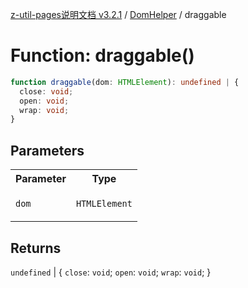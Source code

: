 [z-util-pages说明文档 v3.2.1](../../../README.md) / [DomHelper](../README.md) / draggable

# Function: draggable()

```ts
function draggable(dom: HTMLElement): undefined | {
  close: void;
  open: void;
  wrap: void;
}
```

## Parameters

<table>
<tr>
<th>Parameter</th>
<th>Type</th>
</tr>
<tr>
<td>

`dom`

</td>
<td>

`HTMLElement`

</td>
</tr>
</table>

## Returns

`undefined` \| \{
  `close`: `void`;
  `open`: `void`;
  `wrap`: `void`;
 \}
